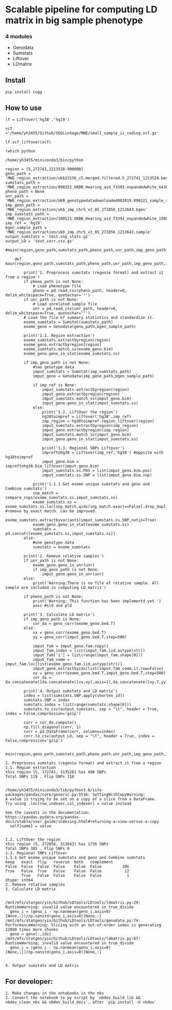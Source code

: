 # Scalable pipeline for computing LD matrix in big sample phenotype



### 4 modules
- Genodata
- Sumstats
- Liftover
- LDmatrix

## Install

`pip install cugg`

## How to use

```
lf = Liftover('hg38','hg19')
```

```
vcf ='/home/yh3455/Github/SEQLinkage/MWE/small_sample_ii_coding.vcf.gz'
```

```
lf.vcf_liftover(vcf)
```

```
!which python
```

    /home/yh3455/miniconda3/bin/python


```
region = [5,272741,1213528-900000]
geno_path = 'MWE_region_extraction/ukb23156_c5.merged.filtered.5_272741_1213528.bed'
sumstats_path = 'MWE_region_extraction/090321_UKBB_Hearing_aid_f3393_expandedwhite_6436cases_96601ctrl_PC1_2_f3393.regenie.snp_stats'
pheno_path = None
unr_path = 'MWE_region_extraction/UKB_genotypedatadownloaded083019.090221_sample_variant_qc_final_callrate90.filtered.extracted.white_europeans.filtered.092821_ldprun_unrelated.filtered.prune.txt'
imp_geno_path = 'MWE_region_extraction/ukb_imp_chr5_v3_05_272856_1213643.bgen'
imp_sumstats_path = 'MWE_region_extraction/100521_UKBB_Hearing_aid_f3393_expandedwhite_15601cases_237318ctrl_500k_PC1_PC2_f3393.regenie.snp_stats.gz'
imp_ref = 'hg19'
bgen_sample_path = 'MWE_region_extraction/ukb_imp_chr5_v3_05_272856_1213643.sample'
output_sumstats = 'test.snp_stats.gz'
output_LD = 'test_corr.csv.gz'

#main(region,geno_path,sumstats_path,pheno_path,unr_path,imp_geno_path,imp_sumstats_path,imp_ref,output_sumstats,output_LD)
```

```
    def main(region,geno_path,sumstats_path,pheno_path,unr_path,imp_geno_path,imp_sumstats_path,imp_ref,output_sumstats,output_LD,bgen_sample_path):

        print('1. Preprocess sumstats (regenie format) and extract it from a region')
        if pheno_path is not None:
            # Load phenotype file
            pheno = pd.read_csv(pheno_path, header=0, delim_whitespace=True, quotechar='"')
        if unr_path is not None:
            # Load unrelated sample file
            unr = pd.read_csv(unr_path, header=0, delim_whitespace=True, quotechar='"')  
        # Load the file of summary statistics and standardize it.
        exome_sumstats = Sumstat(sumstats_path)
        exome_geno = Genodata(geno_path,bgen_sample_path)

        print('1.1. Region extraction')
        exome_sumstats.extractbyregion(region)
        exome_geno.extractbyregion(region)
        exome_sumstats.match_ss(exome_geno.bim)
        exome_geno.geno_in_stat(exome_sumstats.ss)

        if imp_geno_path is not None:
            #two genotype data
            imput_sumstats = Sumstat(imp_sumstats_path)
            imput_geno = Genodata(imp_geno_path,bgen_sample_path)

            if imp_ref is None:
                imput_sumstats.extractbyregion(region)
                imput_geno.extractbyregion(region)
                imput_sumstats.match_ss(imput_geno.bim)
                imput_geno.geno_in_stat(imput_sumstats.ss)
            else:
                print('1.2. LiftOver the region')
                hg38toimpref = Liftover('hg38',imp_ref)
                imp_region = hg38toimpref.region_liftover(region)
                imput_sumstats.extractbyregion(imp_region)
                imput_geno.extractbyregion(imp_region)
                imput_sumstats.match_ss(imput_geno.bim)
                imput_geno.geno_in_stat(imput_sumstats.ss)

                print('1.3. Regional SNPs Liftover')
                impreftohg38 = Liftover(imp_ref,'hg38') #oppsite with hg38toimpref
                imput_geno.bim = impreftohg38.bim_liftover(imput_geno.bim)
                imput_sumstats.ss.POS = list(imput_geno.bim.pos)
                imput_sumstats.ss.SNP = list(imput_geno.bim.snp)

            print('1.1.1 Get exome unique sumstats and geno and Combine sumstats')
            snp_match = compare_snps(exome_sumstats.ss,imput_sumstats.ss)
            exome_sumstats.ss = exome_sumstats.ss.loc[snp_match.qidx[snp_match.exact==False].drop_duplicates()] #remove by exact match. can be improved.
            exome_sumstats.extractbyvariants(imput_sumstats.ss.SNP,notin=True)
            exome_geno.geno_in_stat(exome_sumstats.ss)
            sumstats = pd.concat([exome_sumstats.ss,imput_sumstats.ss])
        else:
            #one genotype data
            sumstats = exome_sumstats

        print('2. Remove relative samples')
        if unr_path is not None:
            exome_geno.geno_in_unr(unr)
            if imp_geno_path is not None:
                imput_geno.geno_in_unr(unr)
        else:
            print('Warning:There is no file of relative sample. All sample are included in computing LD matrix')

        if pheno_path is not None:
            print('Warning: This function has been implementd yet.')
            pass #sld and pld

        print('3. Calculate LD matrix')
        if imp_geno_path is None:
            cor_da = geno_corr(exome_geno.bed.T)
        else:
            xx = geno_corr(exome_geno.bed.T)
            yy = geno_corr(imput_geno.bed.T,step=500)

            imput_fam = imput_geno.fam.copy()
            imput_fam.index = list(imput_fam.iid.astype(str))
            imput_fam['i'] = list(range(imput_fam.shape[0]))
            imput_fam_comm = imput_fam.loc[list(exome_geno.fam.iid.astype(str))]
            imput_geno.extractbyidx(list(imput_fam_comm.i),row=False)
            xy = geno_corr(exome_geno.bed.T,imput_geno.bed.T,step=500)
            cor_da = da.concatenate([da.concatenate([xx,xy],axis=1),da.concatenate([xy.T,yy],axis=1)],axis=0)

        print('4. Output sumstats and LD matrix')
        index = list(sumstats.SNP.apply(shorten_id))
        sumstats.SNP = index
        sumstats.index = list(range(sumstats.shape[0]))
        sumstats.to_csv(output_sumstats, sep = "\t", header = True, index = False,compression='gzip')

        corr = cor_da.compute()
        np.fill_diagonal(corr, 1)
        corr = pd.DataFrame(corr, columns=index)
        corr.to_csv(output_LD, sep = "\t", header = True, index = False,compression='gzip')


```

```
main(region,geno_path,sumstats_path,pheno_path,unr_path,imp_geno_path,imp_sumstats_path,imp_ref,output_sumstats,output_LD,bgen_sample_path)
```

    1. Preprocess sumstats (regenie format) and extract it from a region
    1.1. Region extraction
    this region [5, 272741, 313528] has 498 SNPs
    Total SNPs 119 . Flip SNPs 118


    /home/yh3455/miniconda3/lib/python3.8/site-packages/pandas/core/generic.py:5516: SettingWithCopyWarning: 
    A value is trying to be set on a copy of a slice from a DataFrame.
    Try using .loc[row_indexer,col_indexer] = value instead
    
    See the caveats in the documentation: https://pandas.pydata.org/pandas-docs/stable/user_guide/indexing.html#returning-a-view-versus-a-copy
      self[name] = value


    1.2. LiftOver the region
    this region (5, 272856, 313643) has 1736 SNPs
    Total SNPs 385 . Flip SNPs 0
    1.3. Regional SNPs Liftover
    1.1.1 Get exome unique sumstats and geno and Combine sumstats
    keep   exact  flip   reverse  both   complement
    False  False  False  False    False  False         106
    True   False  True   False    False  False          12
           True   False  False    False  False           1
    dtype: int64
    2. Remove relative samples
    3. Calculate LD matrix


    /mnt/mfs/statgen/yin/Github/LDtools/LDtools/ldmatrix.py:29: RuntimeWarning: invalid value encountered in true_divide
      geno_i = (geno_i - np.nanmean(geno_i,axis=0)[None,:])/np.nanstd(geno_i,axis=0)[None,:]
    /mnt/mfs/statgen/yin/Github/LDtools/LDtools/genodata.py:74: PerformanceWarning: Slicing with an out-of-order index is generating 22098 times more chunks
      geno = geno[:,idx]
    /mnt/mfs/statgen/yin/Github/LDtools/LDtools/ldmatrix.py:67: RuntimeWarning: invalid value encountered in true_divide
      geno_i = (geno_i - np.nanmean(geno_i,axis=0)[None,:])/np.nanstd(geno_i,axis=0)[None,:]


    4. Output sumstats and LD matrix
## For developer:
    1. Make changes in the notebooks in the nbs
    2. Convert the notebook to py script by `nbdev_build_lib && nbdev_clean_nbs && nbdev_build_docs`, after `pip install -U nbdev`
